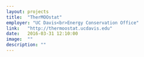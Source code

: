 ```yaml
---
layout: projects
title:  "TherMOOstat"
employer: "UC Davis<br>Energy Conservation Office"
link:   "http://thermoostat.ucdavis.edu"
date:   2016-03-31 12:10:00
image:  ""
description: ""
---
```

